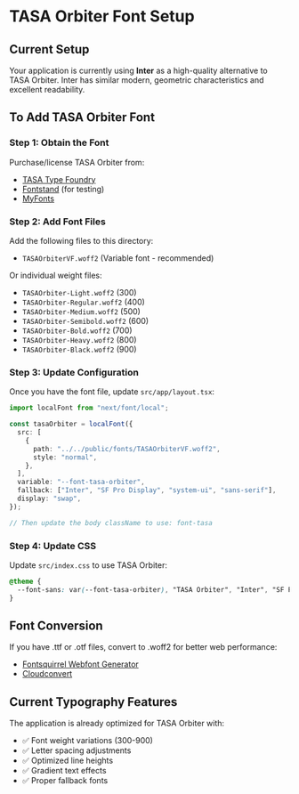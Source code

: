 # TASA Orbiter Font Setup

## Current Setup
Your application is currently using **Inter** as a high-quality alternative to TASA Orbiter. Inter has similar modern, geometric characteristics and excellent readability.

## To Add TASA Orbiter Font

### Step 1: Obtain the Font
Purchase/license TASA Orbiter from:
- [TASA Type Foundry](https://www.tasa.type/)
- [Fontstand](https://fontstand.com/) (for testing)
- [MyFonts](https://www.myfonts.com/)

### Step 2: Add Font Files
Add the following files to this directory:
- `TASAOrbiterVF.woff2` (Variable font - recommended)

Or individual weight files:
- `TASAOrbiter-Light.woff2` (300)
- `TASAOrbiter-Regular.woff2` (400) 
- `TASAOrbiter-Medium.woff2` (500)
- `TASAOrbiter-Semibold.woff2` (600)
- `TASAOrbiter-Bold.woff2` (700)
- `TASAOrbiter-Heavy.woff2` (800)
- `TASAOrbiter-Black.woff2` (900)

### Step 3: Update Configuration
Once you have the font file, update `src/app/layout.tsx`:

```typescript
import localFont from "next/font/local";

const tasaOrbiter = localFont({
  src: [
    {
      path: "../../public/fonts/TASAOrbiterVF.woff2",
      style: "normal",
    },
  ],
  variable: "--font-tasa-orbiter",
  fallback: ["Inter", "SF Pro Display", "system-ui", "sans-serif"],
  display: "swap",
});

// Then update the body className to use: font-tasa
```

### Step 4: Update CSS
Update `src/index.css` to use TASA Orbiter:

```css
@theme {
  --font-sans: var(--font-tasa-orbiter), "TASA Orbiter", "Inter", "SF Pro Display", sans-serif;
}
```

## Font Conversion
If you have .ttf or .otf files, convert to .woff2 for better web performance:
- [Fontsquirrel Webfont Generator](https://www.fontsquirrel.com/tools/webfont-generator)
- [Cloudconvert](https://cloudconvert.com/ttf-to-woff2)

## Current Typography Features
The application is already optimized for TASA Orbiter with:
- ✅ Font weight variations (300-900)
- ✅ Letter spacing adjustments
- ✅ Optimized line heights
- ✅ Gradient text effects
- ✅ Proper fallback fonts
